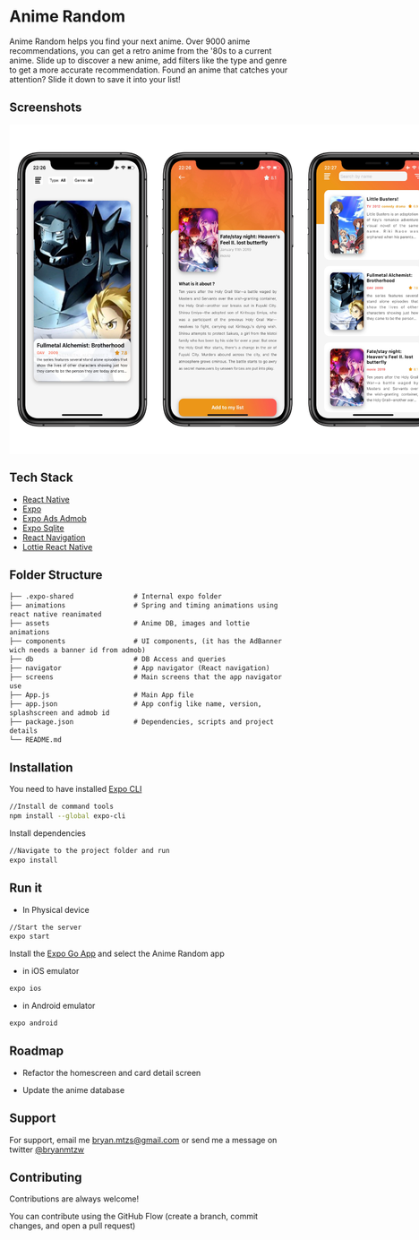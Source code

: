 
# Anime Random

  Anime Random helps you find your next anime. Over 9000 anime recommendations, you can get a retro anime from the '80s to a current anime. Slide up to discover a new anime, add filters like the type and genre to get a more accurate recommendation. Found an anime that catches your attention? Slide it down to save it into your list!
 


## Screenshots

<div style="display:flex;flex-direction:row;" >
  <img src="https://raw.githubusercontent.com/Bryancm/anime_random/master/assets/1.png" width="260" height="589" />
  <img src="https://raw.githubusercontent.com/Bryancm/anime_random/master/assets/2.png" width="260" height="589" />
  <img src="https://raw.githubusercontent.com/Bryancm/anime_random/master/assets/3.png" width="260" height="589" />
</div>

  
## Tech Stack

- [React Native](https://reactnative.dev)
- [Expo](https://expo.dev)
- [Expo Ads Admob](https://docs.expo.dev/versions/latest/sdk/admob/)
- [Expo Sqlite](https://docs.expo.dev/versions/latest/sdk/sqlite/)
- [React Navigation](https://reactnavigation.org)
- [Lottie React Native](https://github.com/lottie-react-native/lottie-react-native)


  
## Folder Structure

    ├── .expo-shared               # Internal expo folder
    ├── animations                 # Spring and timing animations using react native reanimated
    ├── assets                     # Anime DB, images and lottie animations
    ├── components                 # UI components, (it has the AdBanner wich needs a banner id from admob)
    ├── db                         # DB Access and queries
    ├── navigator                  # App navigator (React navigation)
    ├── screens                    # Main screens that the app navigator use
    ├── App.js                     # Main App file
    ├── app.json                   # App config like name, version, splashscreen and admob id
    ├── package.json               # Dependencies, scripts and project details
    └── README.md

    
## Installation

You need to have installed [Expo CLI](https://docs.expo.dev/get-started/installation/)
```bash  //iOS
//Install de command tools
npm install --global expo-cli
```
Install dependencies
```bash  //iOS
//Navigate to the project folder and run
expo install
```
## Run it

- In Physical device
```bash  //iOS
//Start the server
expo start
```
Install the [Expo Go App](https://expo.dev/client) and select the Anime Random app

- in iOS emulator
```bash  //iOS
expo ios
 ```

 - in Android emulator
```bash  //iOS
expo android
 ```

 
## Roadmap

- Refactor the homescreen and card detail screen

- Update the anime database

    
## Support

For support, email me bryan.mtzs@gmail.com or send me a message on twitter [@bryanmtzw](https://twitter.com/bryanmtzw)

  
## Contributing

Contributions are always welcome!

You can contribute using the GitHub Flow (create a branch, commit changes, and open a pull request)
  
